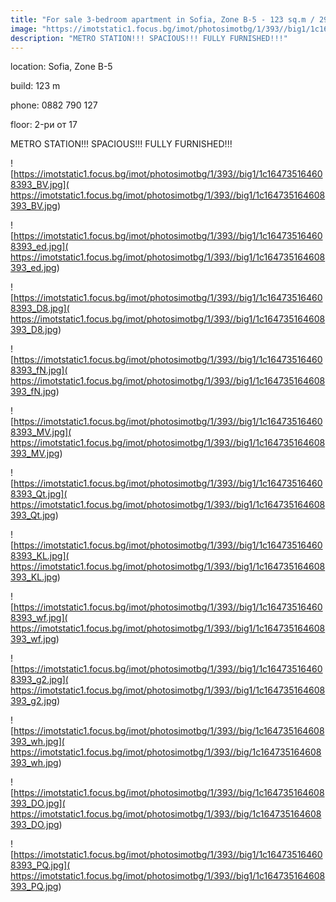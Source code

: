 ```yaml
---
title: "For sale 3-bedroom apartment in Sofia, Zone B-5 - 123 sq.m / 299,900 EUR :: imot.bg Ad"
image: "https://imotstatic1.focus.bg/imot/photosimotbg/1/393//big1/1c164735164608393_Mn.jpg"
description: "METRO STATION!!! SPACIOUS!!! FULLY FURNISHED!!!"
---
```


location: Sofia, Zone B-5

build: 123 m

phone: 0882 790 127

floor: 2-ри от 17

METRO STATION!!! SPACIOUS!!! FULLY FURNISHED!!!


![https://imotstatic1.focus.bg/imot/photosimotbg/1/393//big1/1c164735164608393_BV.jpg]( https://imotstatic1.focus.bg/imot/photosimotbg/1/393//big1/1c164735164608393_BV.jpg)


![https://imotstatic1.focus.bg/imot/photosimotbg/1/393//big1/1c164735164608393_ed.jpg]( https://imotstatic1.focus.bg/imot/photosimotbg/1/393//big1/1c164735164608393_ed.jpg)


![https://imotstatic1.focus.bg/imot/photosimotbg/1/393//big1/1c164735164608393_D8.jpg]( https://imotstatic1.focus.bg/imot/photosimotbg/1/393//big1/1c164735164608393_D8.jpg)


![https://imotstatic1.focus.bg/imot/photosimotbg/1/393//big1/1c164735164608393_fN.jpg]( https://imotstatic1.focus.bg/imot/photosimotbg/1/393//big1/1c164735164608393_fN.jpg)


![https://imotstatic1.focus.bg/imot/photosimotbg/1/393//big1/1c164735164608393_MV.jpg]( https://imotstatic1.focus.bg/imot/photosimotbg/1/393//big1/1c164735164608393_MV.jpg)


![https://imotstatic1.focus.bg/imot/photosimotbg/1/393//big1/1c164735164608393_Qt.jpg]( https://imotstatic1.focus.bg/imot/photosimotbg/1/393//big1/1c164735164608393_Qt.jpg)


![https://imotstatic1.focus.bg/imot/photosimotbg/1/393//big1/1c164735164608393_KL.jpg]( https://imotstatic1.focus.bg/imot/photosimotbg/1/393//big1/1c164735164608393_KL.jpg)


![https://imotstatic1.focus.bg/imot/photosimotbg/1/393//big1/1c164735164608393_wf.jpg]( https://imotstatic1.focus.bg/imot/photosimotbg/1/393//big1/1c164735164608393_wf.jpg)


![https://imotstatic1.focus.bg/imot/photosimotbg/1/393//big1/1c164735164608393_g2.jpg]( https://imotstatic1.focus.bg/imot/photosimotbg/1/393//big1/1c164735164608393_g2.jpg)


![https://imotstatic1.focus.bg/imot/photosimotbg/1/393//big/1c164735164608393_wh.jpg]( https://imotstatic1.focus.bg/imot/photosimotbg/1/393//big/1c164735164608393_wh.jpg)


![https://imotstatic1.focus.bg/imot/photosimotbg/1/393//big/1c164735164608393_DO.jpg]( https://imotstatic1.focus.bg/imot/photosimotbg/1/393//big/1c164735164608393_DO.jpg)


![https://imotstatic1.focus.bg/imot/photosimotbg/1/393//big1/1c164735164608393_PQ.jpg]( https://imotstatic1.focus.bg/imot/photosimotbg/1/393//big1/1c164735164608393_PQ.jpg)


